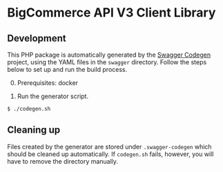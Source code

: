 # BigCommerce API V3 Client Library

## Development

This PHP package is automatically generated by the
[Swagger Codegen](https://github.com/swagger-api/swagger-codegen) project,
using the YAML files in the `swagger` directory. Follow the steps below
to set up and run the build process.

0. Prerequisites: docker

1. Run the generator script.
```
$ ./codegen.sh
```

## Cleaning up

Files created by the generator are stored under `.swagger-codegen` which should be cleaned up automatically. If 
`codegen.sh` fails, however, you will have to remove the directory manually.